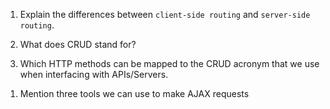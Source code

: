 1.  Explain the differences between `client-side routing` and `server-side routing`.
    <!-- Server-side routing causes the whole page to refresh, search engines are optimized for it, and will only request data that's needed.

Client-side routing is generally faster because the whole page isn't being refreshed, requires more set up because server-side is standard, and longer intial load times. -->

1.  What does HTTP stand for?

    <!-- HyperText Transfer Protocol -->

1.  What does CRUD stand for?

    <!-- Create, Retreive, Update, and Delete -->

1.  Which HTTP methods can be mapped to the CRUD acronym that we use when interfacing with APIs/Servers.
    <!-- Create = Post
    Read = Get
    Update = Put
    Delete = Delete -->

1)  Mention three tools we can use to make AJAX requests
